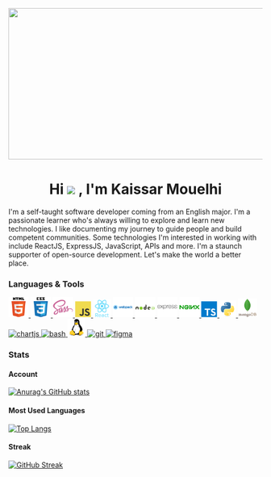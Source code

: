 <p align="center">
<img src="https://wallpaperaccess.com/full/3161870.jpg" data-canonical-src="https://wallpaperaccess.com/full/3161870.jpg" width="900" height="300" />
</p>

<h1 align="center">Hi <img src="https://raw.githubusercontent.com/MartinHeinz/MartinHeinz/master/wave.gif" width="30px">
, I'm Kaissar Mouelhi</h1>

<p align="left">I'm a self-taught software developer coming from an English major. I'm a passionate learner who's always willing to explore and learn new technologies. I like documenting my journey to guide people and build competent communities. Some technologies I'm interested in working with include ReactJS, ExpressJS, JavaScript, APIs and more. I'm a staunch supporter of open-source development. Let's make the world a better place.</p>

### Languages & Tools

<p>
 <a href="https://www.w3.org/html/" target="_blank" title="HTML5"> <img src="https://raw.githubusercontent.com/devicons/devicon/master/icons/html5/html5-original-wordmark.svg" alt="html5" width="40" height="40"/> </a>
<a href="https://www.w3schools.com/css/" target="_blank" title="CSS3"> <img src="https://raw.githubusercontent.com/devicons/devicon/master/icons/css3/css3-original-wordmark.svg" alt="css3" width="40" height="40"/> </a>
<a href="https://sass-lang.com" target="_blank" title="SASS"> <img src="https://raw.githubusercontent.com/devicons/devicon/master/icons/sass/sass-original.svg" alt="sass" width="40" height="40"/> </a>
<a href="https://developer.mozilla.org/en-US/docs/Web/JavaScript" target="_blank" title="JavaScript"> <img src="https://raw.githubusercontent.com/devicons/devicon/master/icons/javascript/javascript-original.svg" alt="javascript" width="32" height="32"/> </a>
<a href="https://reactjs.org/" target="_blank" title="ReactJS"> <img src="https://raw.githubusercontent.com/devicons/devicon/master/icons/react/react-original-wordmark.svg" alt="react" width="35" height="35"/> </a>
<a href="https://webpack.js.org" target="_blank" title="Webpack"> <img src="https://raw.githubusercontent.com/devicons/devicon/d00d0969292a6569d45b06d3f350f463a0107b0d/icons/webpack/webpack-original-wordmark.svg" alt="webpack" width="40" height="40"/> </a>
<a href="https://nodejs.org" target="_blank" title="NodeJS"> <img src="https://raw.githubusercontent.com/devicons/devicon/master/icons/nodejs/nodejs-original-wordmark.svg" alt="nodejs" width="40" height="40"/> </a>
<a href="https://expressjs.com" target="_blank" title="ExpressJS"> <img src="https://raw.githubusercontent.com/devicons/devicon/master/icons/express/express-original-wordmark.svg" alt="express" width="40" height="40"/> </a>
<a href="https://www.nginx.com" target="_blank" title="Nginx"> <img src="https://raw.githubusercontent.com/devicons/devicon/master/icons/nginx/nginx-original.svg" alt="nginx" width="40" height="40"/> </a>
<a href="https://www.typescriptlang.org/" target="_blank" title="TypeScript"> <img src="https://raw.githubusercontent.com/devicons/devicon/master/icons/typescript/typescript-original.svg" alt="typescript" width="32" height="32"/> </a>
<a href="https://www.python.org" target="_blank" title="Python"> <img src="https://raw.githubusercontent.com/devicons/devicon/master/icons/python/python-original.svg" alt="python" width="33" height="33"/> </a>
<a href="https://www.mongodb.com/" target="_blank" title="MongoDB"> <img src="https://raw.githubusercontent.com/devicons/devicon/master/icons/mongodb/mongodb-original-wordmark.svg" alt="mongodb" width="38" height="38"/> </a>
<a href="https://www.chartjs.org" target="_blank" title="ChartJS"> <img src="https://www.chartjs.org/media/logo-title.svg" alt="chartjs" width="40" height="40"/> </a>
<a href="https://www.gnu.org/software/bash/" target="_blank" title="Bash"> <img src="https://www.vectorlogo.zone/logos/gnu_bash/gnu_bash-icon.svg" alt="bash" width="35" height="35"/> </a>
 <a href="https://www.linux.org/" target="_blank" title="Linux"> <img src="https://raw.githubusercontent.com/devicons/devicon/master/icons/linux/linux-original.svg" alt="linux" width="35" height="35"/> </a>
<a href="https://git-scm.com/" target="_blank" title="Git"> <img src="https://www.vectorlogo.zone/logos/git-scm/git-scm-icon.svg" alt="git" width="35" height="35"/> </a>
<a href="https://www.figma.com/" target="_blank" title="Figma"> <img src="https://www.vectorlogo.zone/logos/figma/figma-icon.svg" alt="figma" width="33" height="33"/> </a>
</p>

### Stats

#### Account
[![Anurag's GitHub stats](https://github-readme-stats.vercel.app/api?username=cesarcode-init&theme=dracula)](https://github.com/anuraghazra/github-readme-stats)

#### Most Used Languages
[![Top Langs](https://github-readme-stats.vercel.app/api/top-langs/?username=cesarcode-init&theme=dracula)](https://github.com/anuraghazra/github-readme-stats)

#### Streak
[![GitHub Streak](https://github-readme-streak-stats.herokuapp.com/?user=cesarcode-init)](https://git.io/streak-stats)
